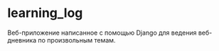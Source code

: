 # learning_log
Веб-приложение написанное с помощью Django для ведения веб-дневника по произвольным темам.
